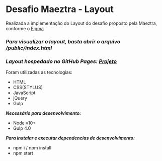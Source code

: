# Desafio Maeztra - Layout

Realizada a implementação do Layout do desafio proposto pela Maeztra, conforme o [Figma](https://www.figma.com/file/3RqPfS5PW9whbQNCTTaoqA/%5B2020-09%5D-MZ---Layout-Teste-de-vagas-para-time-de-Devs)

### ***Para visualizar o layout, basta abrir o arquivo /public/index.html***
### ***Layout hospedado no GitHub Pages: [Projeto](https://rafaeleto.github.io/layout-desafio-maeztra/public/index.html)***

Foram utilizadas as tecnologias:
- HTML
- CSS(STYLUS)
- JavaScript
- jQuery
- Gulp

***Necessário para desenvolvimento:***
- Node v10+
- Gulp 4.0

***Para instalar e executar dependencias de desenvolvimento:***
- npm i / npm install
- npm start
